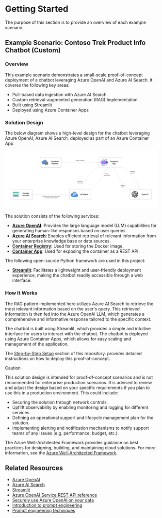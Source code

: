 # Getting Started

The purpose of this section is to provide an overview of each example scenario.

## Example Scenario: Contoso Trek Product Info Chatbot (Custom)

### Overview

This example scenario demonstrates a small-scale proof-of-concept deployment of a chatbot leveraging Azure OpenAI and Azure AI Search. It coveres the following key areas:

- Pull-based data ingestion with Azure AI Search
- Custom retrieval-augmented generation (RAG) Implementation
- Built using Streamlit
- Deployed using Azure Container Apps

### Solution Design

The below diagram shows a high-level design for the chatbot leveraging Azure OpenAI, Azure AI Search, deployed as part of an Azure Container App.

![Solution Design](./images/design-01.png)

The solution consists of the following services:

- **[Azure OpenAI](https://learn.microsoft.com/azure/ai-services/openai/overview)**: Provides the large language model (LLM) capabilities for generating human-like responses based on user queries.
- **[Azure AI Search](https://learn.microsoft.com/azure/search/search-what-is-azure-search)**: Enables efficient retrieval of relevant information from your enterprise knowledge base or data sources.
- **[Container Registry](https://learn.microsoft.com/azure/container-registry/container-registry-intro)**: Used for storing the Docker image.
- **[Container App](https://learn.microsoft.com/azure/container-apps/containers)**: Used for exposing the container as a REST API.

The following open-source Python framework are used in this project:

- **[Streamlit](https://streamlit.io/)**: Facilitates a lightweight and user-friendly deployment experience, making the chatbot readily accessible through a web interface.

### How It Works

The RAG pattern implemented here utilizes Azure AI Search to retrieve the most relevant information based on the user's query. This retrieved information is then fed into the Azure OpenAI LLM, which generates a comprehensive and informative response tailored to the specific context.

The chatbot is built using Streamlit, which provides a simple and intuitive interface for users to interact with the chatbot. The chatbot is deployed using Azure Container Apps, which allows for easy scaling and management of the application.

The [Step-by-Step Setup](.github/docs/step-by-step-setup.md) section of this repository. provides detailed instructions on how to deploy this proof-of-concept.

> [!CAUTION]
> This solution design is intended for proof-of-concept scenarios and is not recommended for enterprise production scenarios. It is advised to review and adjust the design based on your specific requirements if you plan to use this in a production environment. This could include:
>
> - Securing the solution through network controls.
> - Upflift observability by enabling monitoring and logging for different services.
> - Defining an operational support and lifecycle management plan for the solution.
> - Implementing alerting and notification mechanisms to notify support teams of any issues (e.g. performance, budget, etc.).
>
> The Azure Well-Architected Framework provides guidance on best practices for designing, building, and maintaining cloud solutions. For more information, see the [Azure Well-Architected Framework](https://learn.microsoft.com/azure/well-architected/what-is-well-architected-framework).

## Related Resources

- [Azure OpenAI](https://learn.microsoft.com/azure/ai-services/openai/)
- [Azure AI Search](https://learn.microsoft.com/azure/search/)
- [Streamlit](https://streamlit.io/)
- [Azure OpenAI Service REST API reference](https://learn.microsoft.com/azure/ai-services/openai/reference)
- [Securely use Azure OpenAI on your data](https://learn.microsoft.com/azure/ai-services/openai/how-to/use-your-data-securely)
- [Introduction to prompt engineering](https://learn.microsoft.com/azure/ai-services/openai/concepts/prompt-engineering)
- [Prompt engineering techniques](https://learn.microsoft.com/azure/ai-services/openai/concepts/advanced-prompt-engineering?pivots=programming-language-chat-completions)
